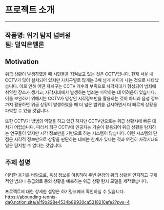 # 프로젝트 소개
---
작품명: 위기 탐지 넘버원
<br>팀: 덜익은멜론
---

## Motivation

위급 상황이 발생하였을 때 시민들을 지켜보고 있는 것은 CCTV입니다. 현재 서울 내 CCTV가 많이 설치되어 있지만 자치구별로 많게는 3배 넘게 차이가 나는 것으로 나타났습니다. 이로 인해 어떤 자치구는 CCTV 개수의 부족으로 사각지대가 형성되어 범죄에 취약한 장소가 생기고, 사각지대에서 발생하는 범죄는 파악하는 데 어려움이 있습니다. 이를 보완하기 위해서는 CCTV가 영상인 시각정보만을 활용하는 것이 아니라 음성 정보까지 활용하면 위급 상황이 발생하였을 때 더 넓은 범위를 감시하면서 더 빠르게 상황을 파악할 수 있을 것입니다. 

또한 CCTV가 방범의 역할을 하고 있긴 하지만 CCTV만으로는 위급 상황시에 빠른 대처가 어렵습니다. 따라서 최근 CCTV에 인공지능 기술이 활용되어 위급 상황을 탐지하는 연구들이 있지만 시각 정보만을 기반으로 하는 시스템이 많습니다. 이런 시스템의 단점은 시각적 정보만으로 상황을 판단하는 데에는 한계가 있다는 것과 여전히 사각지대의 일은 탐지할 수 없다는 것입니다.

## 주제 설명

이러한 동기를 바탕으로, 음성 정보를 이용하여 주변 환경의 위급 상황을 인지하고 구체적인 범죄나 응급의료 등의 상황을 예측하는 위급 상황 탐지 모델을 제작했습니다.

프로젝트에 대한 상세한 설명은 하기링크에서 확인하실 수 있습니다.
<br>https://abounding-tennis-da0.notion.site/a1f9b298e4534b89930ca5318210efe2?pvs=4
